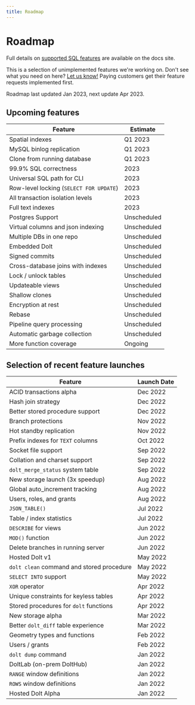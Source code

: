 ```yaml
---
title: Roadmap
---
```


# Roadmap

Full details on [supported SQL
features](../reference/sql/sql-support/README.md) are
available on the docs site.

This is a selection of unimplemented features we're working on. Don't
see what you need on here? [Let us
know!](https://github.com/dolthub/dolt/issues) Paying customers get
their feature requests implemented first.

Roadmap last updated Jan 2023, next update Apr 2023.

## Upcoming features

| Feature                                 | Estimate    |
| -------                                 | ---         |
| Spatial indexes                         | Q1 2023     |
| MySQL binlog replication                | Q1 2023     |
| Clone from running database             | Q1 2023     |
| 99.9% SQL correctness                   | 2023        |
| Universal SQL path for CLI              | 2023        |
| Row-level locking (`SELECT FOR UPDATE`) | 2023        |
| All transaction isolation levels        | 2023        |
| Full text indexes                       | 2023        |
| Postgres Support                        | Unscheduled |
| Virtual columns and json indexing       | Unscheduled |
| Multiple DBs in one repo                | Unscheduled |
| Embedded Dolt                           | Unscheduled |
| Signed commits                          | Unscheduled |
| Cross-database joins with indexes       | Unscheduled |
| Lock / unlock tables                    | Unscheduled |
| Updateable views                        | Unscheduled |
| Shallow clones                          | Unscheduled |
| Encryption at rest                      | Unscheduled |
| Rebase                                  | Unscheduled |
| Pipeline query processing               | Unscheduled |
| Automatic garbage collection            | Unscheduled |
| More function coverage                  | Ongoing     |

## Selection of recent feature launches

| Feature                                   | Launch Date |
| -------                                   | ---         |
| ACID transactions alpha                   | Dec 2022    |
| Hash join strategy                        | Dec 2022    |
| Better stored procedure support           | Dec 2022    |
| Branch protections                        | Nov 2022    |
| Hot standby replication                   | Nov 2022    |
| Prefix indexes for `TEXT` columns         | Oct 2022    |
| Socket file support                       | Sep 2022    |
| Collation and charset support             | Sep 2022    |
| `dolt_merge_status` system table          | Sep 2022    |
| New storage launch (3x speedup)           | Aug 2022    |
| Global auto_increment tracking            | Aug 2022    |
| Users, roles, and grants                  | Aug 2022    |
| `JSON_TABLE()`                            | Jul 2022    |
| Table / index statistics                  | Jul 2022    |
| `DESCRIBE` for views                      | Jun 2022    |
| `MOD()` function                          | Jun 2022    |
| Delete branches in running server         | Jun 2022    |
| Hosted Dolt v1                            | May 2022    |
| `dolt clean` command and stored procedure | May 2022    |
| `SELECT INTO` support                     | May 2022    |
| `XOR` operator                            | Apr 2022    |
| Unique constraints for keyless tables     | Apr 2022    |
| Stored procedures for `dolt` functions    | Apr 2022    |
| New storage alpha                         | Mar 2022    |
| Better `dolt_diff` table experience       | Mar 2022    |
| Geometry types and functions              | Feb 2022    |
| Users / grants                            | Feb 2022    |
| `dolt dump` command                       | Jan 2022    |
| DoltLab (on-prem DoltHub)                 | Jan 2022    |
| `RANGE` window definitions                | Jan 2022    |
| `ROWS` window definitions                 | Jan 2022    |
| Hosted Dolt Alpha                         | Jan 2022    |
